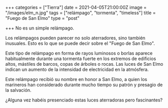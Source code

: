+++
categories = ["Tierra"]
date = 2021-04-05T21:00:00Z
image = "/images/elm_n.jpg"
tags = ["relámpago", "tormenta", "timeless"]
title = "Fuego de San Elmo"
type = "post"

+++
No es un simple relámpago.  
  
Los relámpagos pueden parecer no solo aterradores, sino también inusuales. Esto es lo que se puede decir sobre el "Fuego de San Elmo".  
  
Este tipo de relámpago en forma de rayos luminosos o borlas aparece habitualmente durante una tormenta fuerte en los extremos de edificios altos, mástiles de barcos, copas de árboles o rocas. Las luces de San Elmo indican un aumento de la intensidad de electricidad en la atmósfera.  
  
Este relámpago recibió su nombre en honor a San Elmo, a quien los marineros han considerado durante mucho tiempo su patrón y presagio de la salvación.  
  
¿Alguna vez habéis presenciado estas luces aterradoras pero fascinantes?